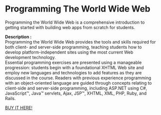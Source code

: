 # Programming The World Wide Web #  

Programming the World Wide Web is a comprehensive introduction to getting started with building web apps from scratch for students. 

**Description :**  
Programming the World Wide Web provides the tools and skills required for both client- and server-side programming, teaching students how to develop platform-independent sites using the most current Web development technology.  
Essential programming exercises are presented using a manageable progression: students begin with a foundational XHTML Web site and employ new languages and technologies to add features as they are discussed in the course. Readers with previous experience programming with an object-oriented language are guided through concepts relating to client-side and server-side programming, including ASP.NET using C#, JavaScript™, Java™ servlets, Ajax, JSP™, XHTML, XML, PHP, Ruby, and Rails. 

[BUY IT HERE!](https://www.amazon.com/Programming-World-Wide-Web-8th/dp/0133775984)  
